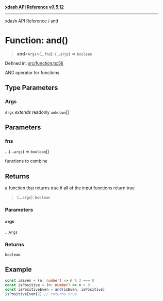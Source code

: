 [**xdash API Reference v0.5.12**](index.md)

***

[xdash API Reference](/xdash/api/index.md) / and

# Function: and()

> **and**\<`Args`\>(...`fns`): (...`args`) => `boolean`

Defined in: [src/function.ts:58](https://github.com/shtse8/xdash/blob/ed88c6e7ad3be9e5e1e06776f9ca07ed27d97c13/src/function.ts#L58)

AND operator for functions.

## Type Parameters

### Args

`Args` *extends* readonly `unknown`[]

## Parameters

### fns

...(...`args`) => `boolean`[]

functions to combine

## Returns

a function that returns true if all of the input functions return true

> (...`args`): `boolean`

### Parameters

#### args

...`Args`

### Returns

`boolean`

## Example

```ts
const isEven = (n: number) => n % 2 === 0
const isPositive = (n: number) => n > 0
const isPositiveEven = and(isEven, isPositive)
isPositiveEven(2) // returns true
```
